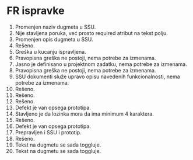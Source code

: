 # FR ispravke

<main>

1. Promenjen naziv dugmeta u SSU.
2. Nije stavljena poruka, već prosto required atribut na tekst polju.
3. Promenjen opis dugmeta u SSU.
4. Rešeno.
5. Greška u kucanju ispravljena.
6. Pravopisna greška ne postoji, nema potrebe za izmenama.
7. Jasno je definisano u projektnom zadatku, nema potrebe za izmenama.
8. Pravopisna greška ne postoji, nema potrebe za izmenama.
9. SSU dokumenti služe upravo opisu navedenih funkcionalnosti, nema potrebe za izmenama.
10. Rešeno.
11. Rešeno.
12. Rešeno.
13. Defekt je van opsega prototipa.
14. Stavljeno je da lozinka mora da ima minimum 4 karaktera.
15. Rešeno.
16. Defekt je van opsega prototipa.
17. Prepravljen i SSU i prototip.
18. Rešeno.
19. Tekst na dugmetu se sada toggluje.
20. Tekst na dugmetu se sada toggluje.

</main>